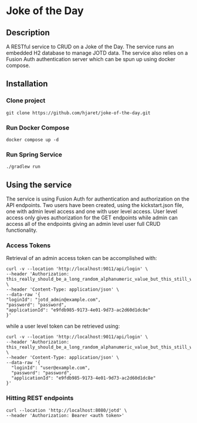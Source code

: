 # Joke of the Day

## Description
A RESTful service to CRUD on a Joke of the Day. The service runs an embedded H2 database to manage JOTD data. The service also relies on a Fusion Auth authentication server which can be spun up using docker compose.

## Installation
### Clone project
`git clone https://github.com/hjaret/joke-of-the-day.git`

### Run Docker Compose
`docker compose up -d`

### Run Spring Service
`./gradlew run`

## Using the service
The service is using Fusion Auth for authentication and authorization on the API endpoints. Two users have been created, using the kickstart.json file, one with admin level access and one with user level access. User level access only gives authorization for the GET endpoints while admin can access all of the endpoints giving an admin level user full CRUD functionality.

### Access Tokens
Retrieval of an admin access token can be accomplished with:

```
curl -v --location 'http://localhost:9011/api/login' \
--header 'Authorization: this_really_should_be_a_long_random_alphanumeric_value_but_this_still_works' \
--header 'Content-Type: application/json' \
--data-raw '{
"loginId": "jotd_admin@example.com",
"password": "password",
"applicationId": "e9fdb985-9173-4e01-9d73-ac2d60d1dc8e"
}'
```

while a user level token can be retrieved using:

```
curl -v --location 'http://localhost:9011/api/login' \
--header 'Authorization: this_really_should_be_a_long_random_alphanumeric_value_but_this_still_works' \
--header 'Content-Type: application/json' \
--data-raw '{
  "loginId": "user@example.com",
  "password": "password",
  "applicationId": "e9fdb985-9173-4e01-9d73-ac2d60d1dc8e"
}'
```

### Hitting REST endpoints

```
curl --location 'http://localhost:8080/jotd' \
--header 'Authorization: Bearer <auth token>'
```
